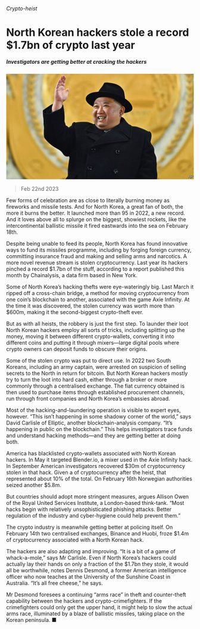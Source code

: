 ###### Crypto-heist

# North Korean hackers stole a record $1.7bn of crypto last year 

##### Investigators are getting better at cracking the hackers 

![image](images/20230225_ASP502.jpg) 

> Feb 22nd 2023 

Few forms of celebration are as close to literally burning money as fireworks and missile tests. And for North Korea, a great fan of both, the more it burns the better. It launched more than 95  in 2022, a new record. And it loves above all to splurge on the biggest, showiest rockets, like the intercontinental ballistic missile it fired eastwards into the sea on February 18th.

Despite being unable to feed its people, North Korea has found innovative ways to fund its missiles programme, including by forging foreign currency, committing insurance fraud and making and selling arms and narcotics. A more novel revenue stream is stolen cryptocurrency. Last year its hackers pinched a record $1.7bn of the stuff, according to a report published this month by Chainalysis, a data firm based in New York.

Some of North Korea’s hacking thefts were eye-wateringly big. Last March it ripped off a cross-chain bridge, a method for moving cryptocurrency from one coin’s blockchain to another, associated with the game Axie Infinity. At the time it was discovered, the stolen currency was worth more than $600m, making it the second-biggest crypto-theft ever. 

But as with all heists, the robbery is just the first step. To launder their loot North Korean hackers employ all sorts of tricks, including splitting up the money, moving it between different crypto-wallets, converting it into different coins and putting it through mixers—large digital pools where crypto owners can deposit funds to obscure their origins.

Some of the stolen crypto was put to direct use. In 2022 two South Koreans, including an army captain, were arrested on suspicion of selling secrets to the North in return for bitcoin. But North Korean hackers mostly try to turn the loot into hard cash, either through a broker or more commonly through a centralised exchange. The fiat currency obtained is then used to purchase items through established procurement channels, run through front companies and North Korea’s embassies abroad.

Most of the hacking-and-laundering operation is visible to expert eyes, however. “This isn’t happening in some shadowy corner of the world,” says David Carlisle of Elliptic, another blockchain-analysis company. “It’s happening in public on the blockchain.” This helps investigators trace funds and understand hacking methods—and they are getting better at doing both.

America has blacklisted crypto-wallets associated with North Korean hackers. In May it targeted Blender.io, a mixer used in the Axie Infinity hack. In September American investigators recovered $30m of cryptocurrency stolen in that hack. Given a  of cryptocurrency after the heist, that represented about 10% of the total. On February 16th Norwegian authorities seized another $5.8m.

But countries should adopt more stringent measures, argues Allison Owen of the Royal United Services Institute, a London-based think-tank. “Most hacks begin with relatively unsophisticated phishing attacks. Better regulation of the industry and cyber-hygiene could help prevent them.”

The crypto industry is meanwhile getting better at policing itself. On February 14th two centralised exchanges, Binance and Huobi, froze $1.4m of cryptocurrency associated with a North Korean hack.

The hackers are also adapting and improving. “It is a bit of a game of whack-a-mole,” says Mr Carlisle. Even if North Korea’s hackers could actually lay their hands on only a fraction of the $1.7bn they stole, it would all be worthwhile, notes Dennis Desmond, a former American intelligence officer who now teaches at the University of the Sunshine Coast in Australia. “It’s all free cheese,” he says.

Mr Desmond foresees a continuing “arms race” in theft and counter-theft capability between the hackers and crypto-crimefighters. If the crimefighters could only get the upper hand, it might help to slow the actual arms race, illuminated by a blaze of ballistic missiles, taking place on the Korean peninsula. ■

